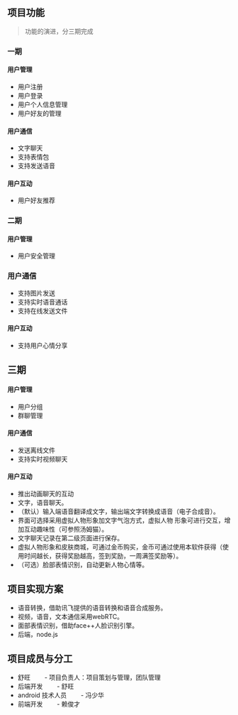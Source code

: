 ## 项目功能

> 功能的演进，分三期完成

### 一期

#### 用户管理
* 用户注册
* 用户登录
* 用户个人信息管理
* 用户好友的管理

#### 用户通信
* 文字聊天
* 支持表情包
* 支持发送语音

#### 用户互动
* 用户好友推荐

### 二期

#### 用户管理
* 用户安全管理

### 用户通信
* 支持图片发送
* 支持实时语音通话
* 支持在线发送文件

#### 用户互动
* 支持用户心情分享

## 三期

#### 用户管理
* 用户分组
* 群聊管理

#### 用户通信
* 发送离线文件
* 支持实时视频聊天

#### 用户互动
* 推出动画聊天的互动
* 文字，语音聊天。
* （默认）输入端语音翻译成文字，输出端文字转换成语音（电子合成音）。
* 界面可选择采用虚拟人物形象加文字气泡方式，虚拟人物 形象可进行交互，增加互动趣味性（可参照汤姆猫）。
* 文字聊天记录在第二级页面进行保存。
* 虚拟人物形象和皮肤商城，可通过金币购买，金币可通过使用本软件获得（使用时间越长，获得奖励越高，签到奖励，一周满签奖励等）。
* （可选）脸部表情识别，自动更新人物心情等。

## 项目实现方案
* 语音转换，借助讯飞提供的语音转换和语音合成服务。
* 视频，语音，文本通信采用webRTC。
* 面部表情识别，借助face++人脸识别引擎。
* 后端，node.js

## 项目成员与分工
- 舒旺
　　- 项目负责人：项目策划与管理，团队管理
- 后端开发
　　- 舒旺
- android 技术人员
　　- 冯少华
- 前端开发
　　- 赖俊才
